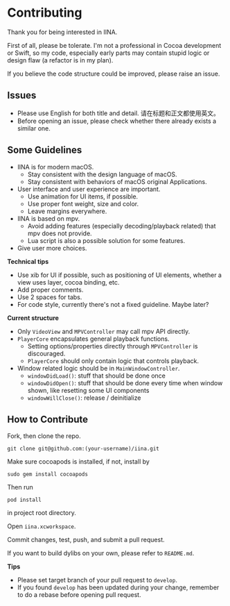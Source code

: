 # Contributing

Thank you for being interested in IINA.

First of all, please be tolerate. I'm not a professional in Cocoa development or Swift, so my code, especially early parts may contain stupid logic or design flaw (a refactor is in my plan).

If you believe the code structure could be improved, please raise an issue.

## Issues

- Please use English for both title and detail. 请在标题和正文都使用英文。
- Before opening an issue, please check whether there already exists a similar one.

## Some Guidelines

- IINA is for modern macOS.
  - Stay consistent with the design language of macOS.
  - Stay consistent with behaviors of macOS original Applications.
- User interface and user experience are important.
  - Use animation for UI items, if possible.
  - Use proper font weight, size and color.
  - Leave margins everywhere.
- IINA is based on mpv.
  - Avoid adding features (especially decoding/playback related) that mpv does not provide.
  - Lua script is also a possible solution for some features.
- Give user more choices.

**Technical tips**

- Use xib for UI if possible, such as positioning of UI elements, whether a view uses layer, cocoa binding, etc.
- Add proper comments.
- Use 2 spaces for tabs.
- For code style, currently there's not a fixed guideline. Maybe later?

**Current structure**

- Only `VideoView` and `MPVController` may call mpv API directly.
- `PlayerCore` encapsulates general playback functions.
  - Setting options/properties directly through `MPVController` is discouraged.
  - `PlayerCore` should only contain logic that controls playback.
- Window related logic should be in `MainWindowController`.
  - `windowDidLoad()`: stuff that should be done once
  - `windowDidOpen()`: stuff that should be done every time when window shown, like resetting some UI components
  - `windowWillClose()`: release / deinitialize 

## How to Contribute

Fork, then clone the repo.
```
git clone git@github.com:(your-username)/iina.git
```

Make sure cocoapods is installed, if not, install by
```
sudo gem install cocoapods
```
Then run
```
pod install
```
in project root directory.

Open `iina.xcworkspace`.

Commit changes, test, push, and submit a pull request.

If you want to build dylibs on your own, please refer to `README.md`.

**Tips**

- Please set target branch of your pull request to `develop`.
- If you found `develop` has been updated during your change, remember to do a rebase before opening pull request.
